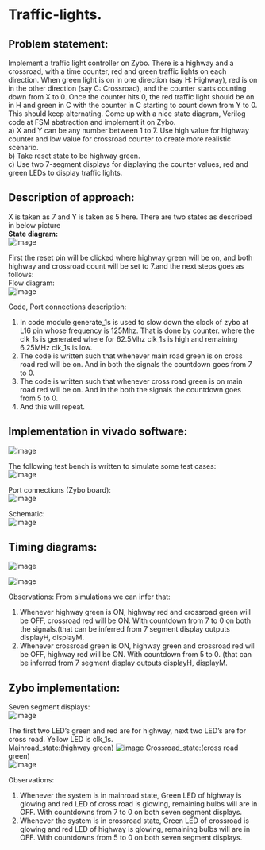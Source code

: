 # Traffic-lights.

## Problem statement:
Implement a traffic light controller on Zybo. There is a highway and a crossroad, with a time counter, red and green traffic lights on each direction. When green light is on in one direction (say H: Highway), red is on in the other direction (say C: Crossroad), and the counter starts counting down from X to 0. Once the counter hits 0, the red traffic light should be on in H and green in C with the counter in C starting to count down from Y to 0. This should keep alternating. Come up with a nice state diagram, Verilog code at FSM abstraction and implement it on Zybo. <br/>
a) X and Y can be any number between 1 to 7. Use high value for highway counter and low value for crossroad counter to create more realistic scenario. <br/>
b) Take reset state to be highway green. <br/>
c) Use two 7-segment displays for displaying the counter values, red and green LEDs to display traffic lights. <br/>


## Description of approach:
X is taken as 7 and Y is taken as 5 here. There are two states as described in below picture <br/>
**State diagram:** <br/>
![image](https://github.com/112101011/Traffic-lights./assets/111628378/fbfdb097-058b-47f9-987c-66910eddf844)

First the reset pin will be clicked where highway green will be on, and both highway and crossroad count will be set to 7.and the next steps goes as follows: <br/>
Flow diagram: <br/>
![image](https://github.com/112101011/Traffic-lights./assets/111628378/31f25d6c-ae70-4e61-a9fa-d5741b1027d0)

Code, Port connections description:
1. In code module generate_1s is used to slow down the clock of zybo at L16 pin whose frequency is 125Mhz. That is done by counter. where the clk_1s is generated where for 62.5Mhz clk_1s is high and remaining 6.25MHz clk_1s is low.
2. The code is written such that whenever main road green is on cross road red will be on. And in both the signals the countdown goes from 7 to 0.
3. The code is written such that whenever cross road green is on main road red will be on. And in the both the signals the countdown goes from 5 to 0.
4. And this will repeat.

## Implementation in vivado software:
![image](https://github.com/112101011/Traffic-lights./assets/111628378/77ed83e7-c843-45f5-89ff-0cca1f010634)

The following test bench is written to simulate some test cases: <br/>
![image](https://github.com/112101011/Traffic-lights./assets/111628378/0e075a64-3640-435a-a049-58fb0eea6e09)

Port connections (Zybo board): <br/>
![image](https://github.com/112101011/Traffic-lights./assets/111628378/6a29da46-f4c0-4223-ba56-367cea601f5d)

Schematic: <br/>
![image](https://github.com/112101011/Traffic-lights./assets/111628378/ba74f2f1-2168-49ac-bf48-24f4b122cd0e)


## Timing diagrams:

![image](https://github.com/112101011/Traffic-lights./assets/111628378/d610fb65-05c9-48c8-9abd-0decc4987457) <br/>


![image](https://github.com/112101011/Traffic-lights./assets/111628378/ca596077-78e7-4526-80fa-6643d0ca799b) <br/>

Observations:
From simulations we can infer that:
1) Whenever highway green is ON, highway red and crossroad green will be OFF, crossroad red will be ON. With countdown from 7
to 0 on both the signals.(that can be inferred from 7 segment display outputs displayH, displayM.
2) Whenever crossroad green is ON, highway green and crossroad red will be OFF, highway red will be ON. With countdown from 5
to 0. (that can be inferred from 7 segment display outputs displayH, displayM.

## Zybo implementation:

Seven segment displays: <br/>
![image](https://github.com/112101011/Traffic-lights./assets/111628378/1272e17a-783a-490e-b198-faedbc946150)

The first two LED’s green and red are for highway, next two LED’s are for cross road. Yellow LED is clk_1s. <br/>
Mainroad_state:(highway green)
![image](https://github.com/112101011/Traffic-lights./assets/111628378/200828b5-b47b-4518-ba47-7561953517ba)
Crossroad_state:(cross road green) <br/>
![image](https://github.com/112101011/Traffic-lights./assets/111628378/6c4b8c45-72c1-4ea2-b517-2cfedbb130c9)

Observations:
1) Whenever the system is in mainroad state, Green LED of highway is glowing and red LED of cross road is glowing, remaining bulbs will are in OFF. With countdowns from 7 to 0 on both seven segment displays.
2) Whenever the system is in crossroad state, Green LED of crossroad is glowing and red LED of highway is glowing, remaining bulbs will are in OFF. With countdowns from 5 to 0 on both seven segment displays.
